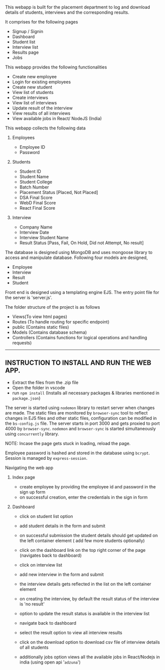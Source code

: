 This webapp is built for the placement department to log and download details of students, interviews and the corresponding results.

It comprises for the following pages
- Signup / Signin
- Dashboard
- Student list
- Interview list
- Results page
- Jobs

This webapp provides the following functionalities
- Create new employee
- Login for existing employees
- Create new student
- View list of students
- Create interviews
- View list of interviews
- Update result of the interview
- View results of all interviews
- View available jobs in React/ NodeJS (India)

This webapp collects the following data
1. Employees
    - Employee ID
    - Password

2. Students
    - Student ID
    - Student Name
    - Student College
    - Batch Number
    - Placement Status [Placed, Not Placed]
    - DSA Final Score
    - WebD Final Score
    - React Final Score

3. Interview
    - Company Name
    - Interview Date
    - Interview Student Name
    - Result Status [Pass, Fail, On Hold, Did not Attempt, No result]

The database is designed using MongoDB and uses mongoose library to access and manipulate database. Following four models are designed,
- Employee
- Interview
- Result
- Student

Front end is designed using a templating engine EJS.
The entry point file for the server is 'server.js'.

The folder structure of the project is as follows
- Views(To view html pages)
- Routes (To handle routing for specific endpoint)
- public (Contains static files)
- Models (Contains database schema)
- Controllers (Contains functions for logical operations and handling requests)

---------------------------------------------------------------------------------------------
INSTRUCTION TO INSTALL AND RUN THE WEB APP.
---------------------------------------------------------------------------------------------

- Extract the files from the .zip file
- Open the folder in vscode
- run `npm install` (Installs all necessary packages & libraries mentioned in `package.json`)

The server is started using `nodemon` library to restart server when changes are made.
The static files are monitored by `browser-sync` tool to reflect changes in EJS files and other static files, configuration can be modified in the `bs-config.js` file. The server starts in port 3000 and gets proxied to port 4000 by `browser-sync`.
`nodemon` and `browser-sync` is started simultaneously using `concurrently` library.

NOTE: Incase the page gets stuck in loading, reload the page.

Employee password is hashed and stored in the database using `bcrypt`.
Session is managed by `express-session`.

Navigating the web app

1. Index page
    - create employee by providing the employee id and password in the sign up form
    - on successful creation, enter the credentials in the sign in form

2. Dashboard
    - click on student list option 
    - add student details in the form and submit 
    - on successful submission the student details should get updated on the left container element ( add few more students optionally)

    - click on the dashboard link on the top right corner of the page (navigates back to dashboard)
    - click on interview list 
    - add new interview in the form and submit
    - the interview details gets reflected in the list on the left container element
    - on creating the interview, by default the result status of the interview is 'no result'
    - option to update the result status is available in the interview list
    
    - navigate back to dashboard
    - select the result option to view all interview results

    - click on the download option to download csv file of interview details of all students

    - additionally jobs option views all the available jobs in React/Nodejs in india (using open api '`adzuna`')




